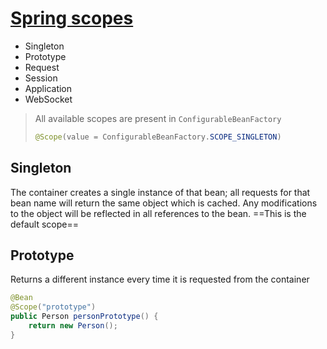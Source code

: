 # [Spring scopes](https://www.baeldung.com/spring-bean-scopes)

- Singleton
- Prototype
- Request
- Session
- Application
- WebSocket

> All available scopes are present in `ConfigurableBeanFactory`
>
> ``` java
> @Scope(value = ConfigurableBeanFactory.SCOPE_SINGLETON)
> ```

## Singleton

The container creates a single instance of that bean; all requests for that bean name will return the same object which is cached. Any modifications to the object will be reflected in all references to the bean. ==This is the default scope==

## Prototype

Returns a different instance every time it is requested from the container

```java
@Bean
@Scope("prototype")
public Person personPrototype() {
    return new Person();
}
```
